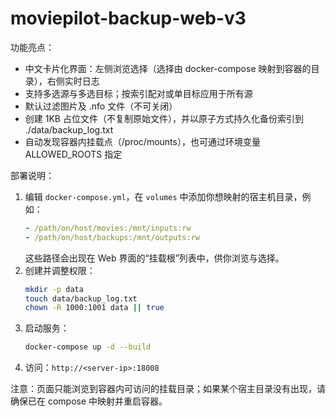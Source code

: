 # moviepilot-backup-web-v3

功能亮点：
- 中文卡片化界面：左侧浏览选择（选择由 docker-compose 映射到容器的目录），右侧实时日志
- 支持多选源与多选目标；按索引配对或单目标应用于所有源
- 默认过滤图片及 .nfo 文件（不可关闭）
- 创建 1KB 占位文件（不复制原始文件），并以原子方式持久化备份索引到 ./data/backup_log.txt
- 自动发现容器内挂载点（/proc/mounts），也可通过环境变量 ALLOWED_ROOTS 指定

部署说明：
1. 编辑 `docker-compose.yml`，在 `volumes` 中添加你想映射的宿主机目录，例如：
   ```yaml
   - /path/on/host/movies:/mnt/inputs:rw
   - /path/on/host/backups:/mnt/outputs:rw
   ```
   这些路径会出现在 Web 界面的“挂载根”列表中，供你浏览与选择。
2. 创建并调整权限：
   ```bash
   mkdir -p data
   touch data/backup_log.txt
   chown -R 1000:1001 data || true
   ```
3. 启动服务：
   ```bash
   docker-compose up -d --build
   ```
4. 访问：`http://<server-ip>:18008`

注意：页面只能浏览到容器内可访问的挂载目录；如果某个宿主目录没有出现，请确保已在 compose 中映射并重启容器。
